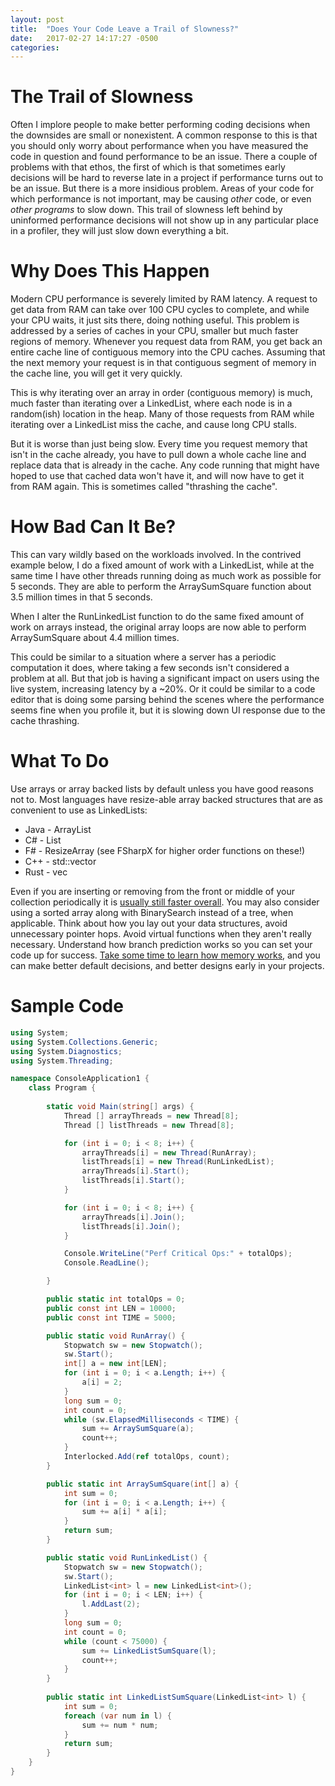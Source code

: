 ```yaml
---
layout: post
title:  "Does Your Code Leave a Trail of Slowness?"
date:   2017-02-27 14:17:27 -0500
categories: 
---
```

# The Trail of Slowness

Often I implore people to make better performing coding decisions when the downsides
are small or nonexistent. A common response to this is that you should only worry
about performance when you have measured the code in question and found performance to 
be an issue.  There a couple of problems with that ethos, the first of which is that
sometimes early decisions will be hard to reverse late in a project if performance turns
out to be an issue. But there is a more insidious problem.  Areas of your code for which
performance is not important, may be causing *other* code, or even *other programs* to slow
down. This trail of slowness left behind by uninformed performance decisions will not
show up in any particular place in a profiler, they will just slow down everything a bit.

# Why Does This Happen

Modern CPU performance is severely limited by RAM latency. A request to get data from RAM
can take over 100 CPU cycles to complete, and while your CPU waits, it just sits there, doing
nothing useful. This problem is addressed by a series of caches in your CPU, smaller but much 
faster regions of memory.  Whenever you request data from RAM, you get back an entire cache line
of contiguous memory into the CPU caches.  Assuming that the next memory your request is in that
contiguous segment of memory in the cache line, you will get it very quickly.

This is why iterating over an array in order (contiguous memory) is much, much faster than iterating over
a LinkedList, where each node is in a random(ish) location in the heap.  Many of those requests
from RAM while iterating over a LinkedList miss the cache, and cause long CPU stalls.

But it is worse than just being slow. Every time you request memory that isn't in the cache
already, you have to pull down a whole cache line and replace data that is already in the cache.  Any code running
that might have hoped to use that cached data won't have it, and will now have to get it from RAM
again.  This is sometimes called "thrashing the cache".

# How Bad Can It Be?

This can vary wildly based on the workloads involved. In the contrived example below, I do a 
fixed amount of work with a LinkedList, while at the same time I have other threads running
doing as much work as possible for 5 seconds. They are able to perform the ArraySumSquare function
about 3.5 million times in that 5 seconds.

When I alter the RunLinkedList function to do the same fixed amount of work on arrays instead,
the original array loops are now able to perform ArraySumSquare about 4.4 million times.

This could be similar to a situation where a server has a periodic computation it does, where
taking a few seconds isn't considered a problem at all.  But that job is having a significant
impact on users using the live system, increasing latency by a ~20%. Or it could be similar to a code editor that
is doing some parsing behind the scenes where the performance seems fine when you profile it, but it is 
slowing down UI response due to the cache thrashing.

# What To Do

Use arrays or array backed lists by default unless you have good reasons not to. Most languages have resize-able array backed 
structures that are as convenient to use as LinkedLists: 

* Java - ArrayList
* C# - List<T>
* F# - ResizeArray (see FSharpX for higher order functions on these!)
* C++ - std::vector
* Rust - vec

Even if you are inserting or removing from the front or middle of your collection periodically it is [usually still faster overall](https://jackmott.github.io/programming/2016/08/20/when-bigo-foolsya.html).  You may also
consider using a sorted array along with BinarySearch instead of a tree, when applicable.  Think about how you lay out your data structures,
avoid unnecessary pointer hops. Avoid virtual functions when they aren't really necessary. Understand how branch prediction works so you
can set your code up for success. [Take some time to learn how memory works](https://www.akkadia.org/drepper/cpumemory.pdf), and you can make better default decisions, and better designs
early in your projects.


# Sample Code
```c#
using System;
using System.Collections.Generic;
using System.Diagnostics;
using System.Threading;

namespace ConsoleApplication1 {
    class Program {
         
        static void Main(string[] args) {
            Thread [] arrayThreads = new Thread[8];
            Thread [] listThreads = new Thread[8];

            for (int i = 0; i < 8; i++) {
                arrayThreads[i] = new Thread(RunArray);
                listThreads[i] = new Thread(RunLinkedList);
                arrayThreads[i].Start();
                listThreads[i].Start();
            }

            for (int i = 0; i < 8; i++) {
                arrayThreads[i].Join();
                listThreads[i].Join();                
            }

            Console.WriteLine("Perf Critical Ops:" + totalOps);                        
            Console.ReadLine();

        }

        public static int totalOps = 0;
        public const int LEN = 10000;
        public const int TIME = 5000;

        public static void RunArray() {
            Stopwatch sw = new Stopwatch();
            sw.Start();
            int[] a = new int[LEN];
            for (int i = 0; i < a.Length; i++) {
                a[i] = 2;
            }
            long sum = 0;
            int count = 0;
            while (sw.ElapsedMilliseconds < TIME) {                
                sum += ArraySumSquare(a);
                count++;
            }
            Interlocked.Add(ref totalOps, count);                        
        }

        public static int ArraySumSquare(int[] a) {                        
            int sum = 0;
            for (int i = 0; i < a.Length; i++) {
                sum += a[i] * a[i];
            }
            return sum;
        }

        public static void RunLinkedList() {
            Stopwatch sw = new Stopwatch();
            sw.Start();
            LinkedList<int> l = new LinkedList<int>();
            for (int i = 0; i < LEN; i++) {
                l.AddLast(2);
            }
            long sum = 0;
            int count = 0;
            while (count < 75000) {
                sum += LinkedListSumSquare(l);
                count++;
            }            
        }
        
        public static int LinkedListSumSquare(LinkedList<int> l) {            
            int sum = 0;
            foreach (var num in l) {
                sum += num * num;
            }
            return sum;
        }
    }
}
```